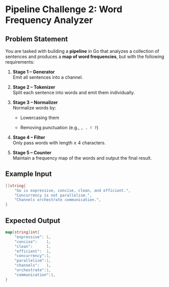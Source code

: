 # Pipeline Challenge 2: Word Frequency Analyzer

## Problem Statement

You are tasked with building a **pipeline** in Go that analyzes a collection of sentences and produces a **map of word frequencies**, but with the following requirements:

1. **Stage 1 – Generator**  
    Emit all sentences into a channel.
    
2. **Stage 2 – Tokenizer**  
    Split each sentence into words and emit them individually.
    
3. **Stage 3 – Normalizer**  
    Normalize words by:
    
    - Lowercasing them
        
    - Removing punctuation (e.g., `, . ! ?`)
        
4. **Stage 4 – Filter**  
    Only pass words with length ≥ 4 characters.
    
5. **Stage 5 – Counter**  
    Maintain a frequency map of the words and output the final result.
    
## Example Input

```go
[]string{
    "Go is expressive, concise, clean, and efficient.",
    "Concurrency is not parallelism.",
    "Channels orchestrate communication.",
}
```

## Expected Output

```go
map[string]int{
    "expressive": 1,
    "concise":    1,
    "clean":      1,
    "efficient":  1,
    "concurrency":1,
    "parallelism":1,
    "channels":   1,
    "orchestrate":1,
    "communication":1,
}
```